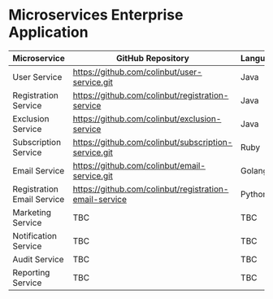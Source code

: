 # Microservices Enterprise Application

| Microservice                      | GitHub Repository                                             | Language  |
| --------------------------------- | ------------------------------------------------------------- |-----------|
| User Service                      | https://github.com/colinbut/user-service.git                  | Java      |
| Registration Service              | https://github.com/colinbut/registration-service              | Java      |
| Exclusion Service                 | https://github.com/colinbut/exclusion-service                 | Java      |
| Subscription Service              | https://github.com/colinbut/subscription-service.git          | Ruby      |
| Email Service                     | https://github.com/colinbut/email-service.git                 | Golang    |
| Registration Email Service        | https://github.com/colinbut/registration-email-service        | Python    |
| Marketing Service                 | TBC                                                           | TBC       |
| Notification Service              | TBC                                                           | TBC       |
| Audit Service                     | TBC                                                           | TBC       |
| Reporting Service                 | TBC                                                           | TBC       |
